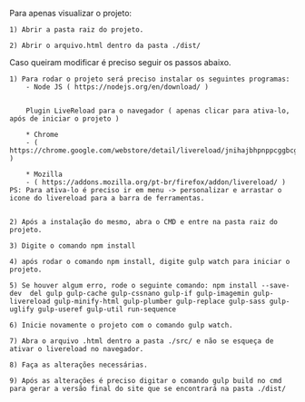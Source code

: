 Para apenas visualizar o projeto:

	1) Abrir a pasta raiz do projeto.

	2) Abrir o arquivo.html dentro da pasta ./dist/


Caso queiram modificar é preciso seguir os passos abaixo.

	1) Para rodar o projeto será preciso instalar os seguintes programas:	
		- Node JS ( https://nodejs.org/en/download/ )


		Plugin LiveReload para o navegador ( apenas clicar para ativa-lo, após de iniciar o projeto )

		* Chrome 
		- ( https://chrome.google.com/webstore/detail/livereload/jnihajbhpnppcggbcgedagnkighmdlei )

		* Mozilla
		- ( https://addons.mozilla.org/pt-br/firefox/addon/livereload/ ) PS: Para ativa-lo é preciso ir em menu -> personalizar e arrastar o icone do livereload para a barra de ferramentas.


	2) Após a instalação do mesmo, abra o CMD e entre na pasta raiz do projeto.

	3) Digite o comando npm install

	4) após rodar o comando npm install, digite gulp watch para iniciar o projeto.

	5) Se houver algum erro, rode o seguinte comando: npm install --save-dev  del gulp gulp-cache gulp-cssnano gulp-if gulp-imagemin gulp-livereload gulp-minify-html gulp-plumber gulp-replace gulp-sass gulp-uglify gulp-useref gulp-util run-sequence

	6) Inicie novamente o projeto com o comando gulp watch.

	7) Abra o arquivo .html dentro a pasta ./src/ e não se esqueça de ativar o livereload no navegador.

	8) Faça as alterações necessárias.

	9) Após as alterações é preciso digitar o comando gulp build no cmd para gerar a versão final do site que se encontrará na pasta ./dist/